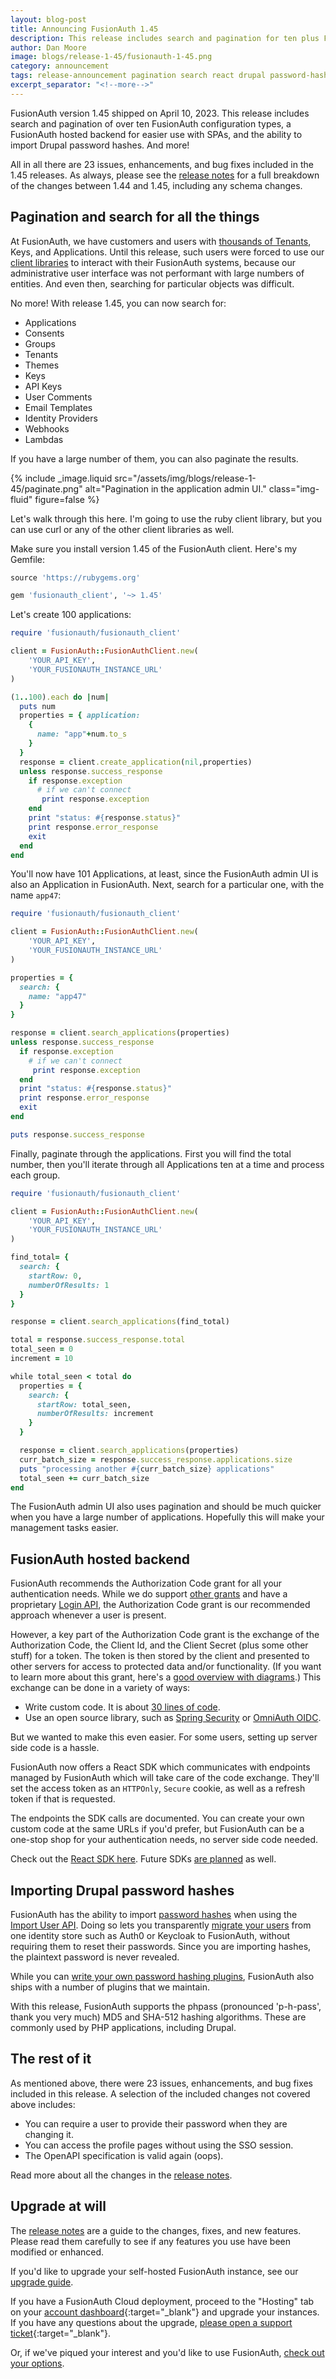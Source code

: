 ```yaml
---
layout: blog-post
title: Announcing FusionAuth 1.45
description: This release includes search and pagination for ten plus FusionAuth configuration types, a FusionAuth hosted backend for easier use with SPAs, and the ability to import Drupal password hashes.
author: Dan Moore
image: blogs/release-1-45/fusionauth-1-45.png
category: announcement
tags: release-announcement pagination search react drupal password-hashes
excerpt_separator: "<!--more-->"
---
```


FusionAuth version 1.45 shipped on April 10, 2023. This release includes search and pagination of over ten FusionAuth configuration types, a FusionAuth hosted backend for easier use with SPAs, and the ability to import Drupal password hashes. And more!

<!--more-->

All in all there are 23 issues, enhancements, and bug fixes included in the 1.45 releases. As always, please see the [release notes](/docs/v1/tech/release-notes#version-1-45-0) for a full breakdown of the changes between 1.44 and 1.45, including any schema changes.

## Pagination and search for all the things

At FusionAuth, we have customers and users with [thousands of Tenants](/blog/2021/03/29/seegno-thousands-tenants), Keys, and Applications. Until this release, such users were forced to use our [client libraries](/docs/v1/tech/client-libraries/) to interact with their FusionAuth systems, because our administrative user interface was not performant with large numbers of entities. And even then, searching for particular objects was difficult.

No more! With release 1.45, you can now search for:

* Applications
* Consents
* Groups
* Tenants
* Themes
* Keys
* API Keys
* User Comments
* Email Templates
* Identity Providers
* Webhooks
* Lambdas

If you have a large number of them, you can also paginate the results. 

{% include _image.liquid src="/assets/img/blogs/release-1-45/paginate.png" alt="Pagination in the application admin UI." class="img-fluid" figure=false %}

Let's walk through this here. I'm going to use the ruby client library, but you can use curl or any of the other client libraries as well.

Make sure you install version 1.45 of the FusionAuth client. Here's my Gemfile:

```ruby
source 'https://rubygems.org'

gem 'fusionauth_client', '~> 1.45'
```

Let's create 100 applications:

```ruby
require 'fusionauth/fusionauth_client'

client = FusionAuth::FusionAuthClient.new(
    'YOUR_API_KEY',
    'YOUR_FUSIONAUTH_INSTANCE_URL'
)

(1..100).each do |num|
  puts num
  properties = { application: 
    {
      name: "app"+num.to_s
    }
  }
  response = client.create_application(nil,properties)
  unless response.success_response
    if response.exception
      # if we can't connect
       print response.exception
    end
    print "status: #{response.status}"
    print response.error_response
    exit
  end
end
```

You'll now have 101 Applications, at least, since the FusionAuth admin UI is also an Application in FusionAuth. Next, search for a particular one, with the name `app47`:

```ruby
require 'fusionauth/fusionauth_client'

client = FusionAuth::FusionAuthClient.new(
    'YOUR_API_KEY',
    'YOUR_FUSIONAUTH_INSTANCE_URL'
)

properties = { 
  search: {
    name: "app47"
  }
}

response = client.search_applications(properties)
unless response.success_response
  if response.exception
    # if we can't connect
     print response.exception
  end
  print "status: #{response.status}"
  print response.error_response
  exit
end

puts response.success_response
```

Finally, paginate through the applications. First you will find the total number, then you'll iterate through all Applications ten at a time and process each group.

```ruby
require 'fusionauth/fusionauth_client'

client = FusionAuth::FusionAuthClient.new(
    'YOUR_API_KEY',
    'YOUR_FUSIONAUTH_INSTANCE_URL'
)

find_total= { 
  search: {
    startRow: 0,
    numberOfResults: 1
  }
}

response = client.search_applications(find_total)

total = response.success_response.total
total_seen = 0
increment = 10

while total_seen < total do
  properties = { 
    search: {
      startRow: total_seen,
      numberOfResults: increment
    }
  }

  response = client.search_applications(properties)
  curr_batch_size = response.success_response.applications.size
  puts "processing another #{curr_batch_size} applications"
  total_seen += curr_batch_size 
end
```

The FusionAuth admin UI also uses pagination and should be much quicker when you have a large number of applications. Hopefully this will make your management tasks easier.

## FusionAuth hosted backend

FusionAuth recommends the Authorization Code grant for all your authentication needs. While we do support [other grants](/docs/v1/tech/oauth/) and have a proprietary [Login API](/docs/v1/tech/apis/login), the Authorization Code grant is our recommended approach whenever a user is present.

However, a key part of the Authorization Code grant is the exchange of the Authorization Code, the Client Id, and the Client Secret (plus some other stuff) for a token. The token is then stored by the client and presented to other servers for access to protected data and/or functionality. (If you want to learn more about this grant, here's a [good overview with diagrams](/learn/expert-advice/oauth/oauth-token-storage).) This exchange can be done in a variety of ways:

* Write custom code. It is about [30 lines of code](https://github.com/FusionAuth/fusionauth-example-5-minute-guide/blob/master/routes/index.js#L52).
* Use an open source library, such as [Spring Security](https://docs.spring.io/spring-security/reference/servlet/oauth2/client/authorization-grants.html) or [OmniAuth OIDC](https://github.com/omniauth/omniauth_openid_connect).

But we wanted to make this even easier. For some users, setting up server side code is a hassle.

FusionAuth now offers a React SDK which communicates with endpoints managed by FusionAuth which will take care of the code exchange. They'll set the access token as an `HTTPOnly`, `Secure` cookie, as well as a refresh token if that is requested.

The endpoints the SDK calls are documented. You can create your own custom code at the same URLs if you'd prefer, but FusionAuth can be a one-stop shop for your authentication needs, no server side code needed.

Check out the [React SDK here](https://github.com/FusionAuth/fusionauth-react-sdk/). Future SDKs [are planned](https://github.com/FusionAuth/fusionauth-issues/issues/2078) as well.

## Importing Drupal password hashes

FusionAuth has the ability to import [password hashes](/docs/v1/tech/reference/password-hashes) when using the [Import User API](/docs/v1/tech/apis/users#import-users). Doing so lets you transparently [migrate your users](/docs/v1/tech/migration-guide/) from one identity store such as Auth0 or Keycloak to FusionAuth, without requiring them to reset their passwords. Since you are importing hashes, the plaintext password is never revealed.

While you can [write your own password hashing plugins](/docs/v1/tech/plugins/), FusionAuth also ships with a number of plugins that we maintain.

With this release, FusionAuth supports the phpass (pronounced 'p-h-pass', thank you very much) MD5 and SHA-512 hashing algorithms. These are commonly used by PHP applications, including Drupal.

## The rest of it

As mentioned above, there were 23 issues, enhancements, and bug fixes included in this release. A selection of the included changes not covered above includes:

* You can require a user to provide their password when they are changing it.
* You can access the profile pages without using the SSO session.
* The OpenAPI specification is valid again (oops).

Read more about all the changes in the [release notes](/docs/v1/tech/release-notes#version-1-45-0).

## Upgrade at will

The [release notes](/docs/v1/tech/release-notes#version-1-45-0) are a guide to the changes, fixes, and new features. Please read them carefully to see if any features you use have been modified or enhanced.

If you'd like to upgrade your self-hosted FusionAuth instance, see our [upgrade guide](/docs/v1/tech/admin-guide/upgrade). 

If you have a FusionAuth Cloud deployment, proceed to the "Hosting" tab on your [account dashboard](https://account.fusionauth.io/account/deployment/){:target="_blank"} and upgrade your instances. If you have any questions about the upgrade, [please open a support ticket](https://account.fusionauth.io/account/support/){:target="_blank"}.

Or, if we've piqued your interest and you'd like to use FusionAuth, [check out your options](/pricing).
